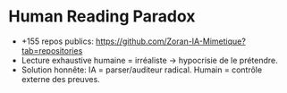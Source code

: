 # Human Reading Paradox
- +155 repos publics: https://github.com/Zoran-IA-Mimetique?tab=repositories
- Lecture exhaustive humaine = irréaliste → hypocrisie de le prétendre.
- Solution honnête: IA = parser/auditeur radical. Humain = contrôle externe des preuves.
